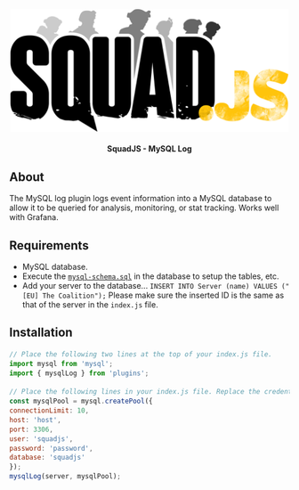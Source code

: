 <div align="center">

<img src="../../assets/squadjs-logo.png" alt="Logo" width="500"/>

#### SquadJS - MySQL Log
</div>

## About
The MySQL log plugin logs event information into a MySQL database to allow it to be queried for analysis, monitoring, or stat tracking. Works well with Grafana.

## Requirements
 * MySQL database.
 * Execute the [`mysql-schema.sql`](https://github.com/Thomas-Smyth/SquadJS/blob/master/plugins/mysql-log/mysql-schema.sql) in the database to setup the tables, etc.
 * Add your server to the database... `INSERT INTO Server (name) VALUES ("[EU] The Coalition");` Please make sure the inserted ID is the same as that of the server in the `index.js` file.

## Installation
```js
// Place the following two lines at the top of your index.js file.
import mysql from 'mysql';
import { mysqlLog } from 'plugins';

// Place the following lines in your index.js file. Replace the credentials with the credentials of your MySQL database.
const mysqlPool = mysql.createPool({
connectionLimit: 10,
host: 'host',
port: 3306,
user: 'squadjs',
password: 'password',
database: 'squadjs'
});
mysqlLog(server, mysqlPool);
```
